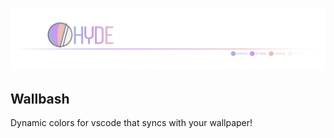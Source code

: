 <p align="center">
    <img src="https://raw.githubusercontent.com/prasanthrangan/hyprdots/main/Source/assets/hyde_banner.png"/>
</p>

## Wallbash

Dynamic colors for vscode that syncs with your wallpaper!

